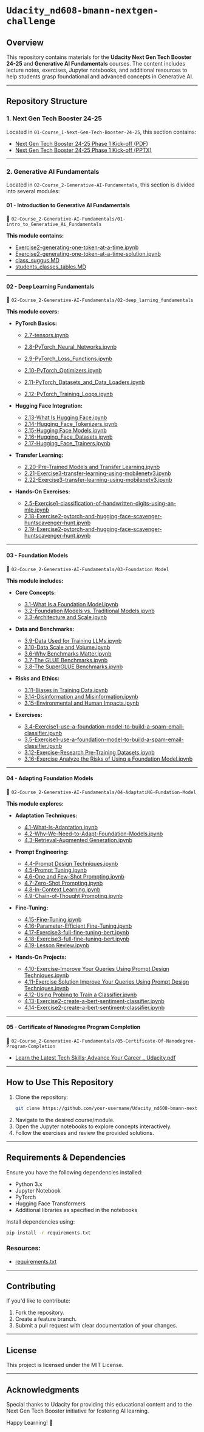# **```Udacity_nd608-bmann-nextgen-challenge```**

## **Overview**
This repository contains materials for the **Udacity Next Gen Tech Booster 24-25** and **Generative AI Fundamentals** courses. The content includes lecture notes, exercises, Jupyter notebooks, and additional resources to help students grasp foundational and advanced concepts in Generative AI.

---

## **Repository Structure**

### **1. Next Gen Tech Booster 24-25**
Located in `01-Course_1-Next-Gen-Tech-Booster-24-25`, this section contains:
- [Next Gen Tech Booster 24-25 Phase 1 Kick-off (PDF)](01-Course_1-Next-Gen-Tech-Booster-24-25/%5BExternal%5D%20Next%20Gen%20Tech%20Booster%2024-25%20%20Phase%201%20Kick-off.pdf)
- [Next Gen Tech Booster 24-25 Phase 1 Kick-off (PPTX)](01-Course_1-Next-Gen-Tech-Booster-24-25/%5BExternal%5D%20Next%20Gen%20Tech%20Booster%2024-25%20%20Phase%201%20Kick-off.pptx)

---

### **2. Generative AI Fundamentals**
Located in `02-Course_2-Generative-AI-Fundamentals`, this section is divided into several modules:

#### **01 - Introduction to Generative AI Fundamentals**
📂 `02-Course_2-Generative-AI-Fundamentals/01-intro_to_Generative_Ai_Fundamentals`

**This module contains:**
- [Exercise2-generating-one-token-at-a-time.ipynb](02-Course_2-Generative-AI-Fundamentals/01-intro_to_Generative_Ai_Fundamentals/Exercise2-generating-one-token-at-a-time.ipynb)
- [Exercise2-generating-one-token-at-a-time-solution.ipynb](02-Course_2-Generative-AI-Fundamentals/01-intro_to_Generative_Ai_Fundamentals/Exercise2-generating-one-token-at-a-time-solution.ipynb)
- [class_suggus.MD](02-Course_2-Generative-AI-Fundamentals/01-intro_to_Generative_Ai_Fundamentals/class_suggus.MD)
- [students_classes_tables.MD](02-Course_2-Generative-AI-Fundamentals/01-intro_to_Generative_Ai_Fundamentals/students_classes_tables.MD)

---

#### **02 - Deep Learning Fundamentals**
📂 `02-Course_2-Generative-AI-Fundamentals/02-deep_larning_fundamentals`

**This module covers:**

- **PyTorch Basics:**
  - [2.7-tensors.ipynb](02-Course_2-Generative-AI-Fundamentals/02-deep_larning_fundamentals/2.7-tensors.ipynb)
  - [2.8-PyTorch_Neural_Networks.ipynb](02-Course_2-Generative-AI-Fundamentals/02-deep_larning_fundamentals/2.8-PyTorch_Neural_Networks.ipynb)
  - [2.9-PyTorch_Loss_Functions.ipynb](02-Course_2-Generative-AI-Fundamentals/02-deep_larning_fundamentals/2.9-PyTorch_Loss_Functions.ipynb)
 
  - [2.10-PyTorch_Optimizers.ipynb](02-Course_2-Generative-AI-Fundamentals/02-deep_larning_fundamentals/2.10-PyTorch_Optimizers.ipynb)
  - [2.11-PyTorch_Datasets_and_Data_Loaders.ipynb](02-Course_2-Generative-AI-Fundamentals/02-deep_larning_fundamentals/2.11-PyTorch_Datasets_and_Data_Loaders.ipynb)
  - [2.12-PyTorch_Training_Loops.ipynb](02-Course_2-Generative-AI-Fundamentals/02-deep_larning_fundamentals/2.12-PyTorch_Training_Loops.ipynb)

- **Hugging Face Integration:**
  - [2.13-What Is Hugging Face.ipynb](02-Course_2-Generative-AI-Fundamentals/02-deep_larning_fundamentals/2.13-What%20Is%20Hugging%20Face.ipynb)
  - [2.14-Hugging_Face_Tokenizers.ipynb](02-Course_2-Generative-AI-Fundamentals/02-deep_larning_fundamentals/2.14-Hugging_Face_Tokenizers.ipynb)
  - [2.15-Hugging Face Models.ipynb](02-Course_2-Generative-AI-Fundamentals/02-deep_larning_fundamentals/2.15-Hugging%20Face%20Models.ipynb)
  - [2.16-Hugging_Face_Datasets.ipynb](02-Course_2-Generative-AI-Fundamentals/02-deep_larning_fundamentals/2.16-Hugging_Face_Datasets.ipynb)
  - [2.17-Hugging_Face_Trainers.ipynb](02-Course_2-Generative-AI-Fundamentals/02-deep_larning_fundamentals/2.17-Hugging_Face_Trainers.ipynb)

- **Transfer Learning:**
  - [2.20-Pre-Trained Models and Transfer Learning.ipynb](02-Course_2-Generative-AI-Fundamentals/02-deep_larning_fundamentals/2.20-Pre-Trained%20Models%20and%20Transfer%20Learning.ipynb)
  - [2.21-Exercise3-transfer-learning-using-mobilenetv3.ipynb](02-Course_2-Generative-AI-Fundamentals/02-deep_larning_fundamentals/2.21-Exercise3-transfer-learning-using-mobilenetv3.ipynb)
  - [2.22-Exercise3-transfer-learning-using-mobilenetv3.ipynb](02-Course_2-Generative-AI-Fundamentals/02-deep_larning_fundamentals/2.22-Exercise3-transfer-learning-using-mobilenetv3.ipynb)

- **Hands-On Exercises:**
  - [2.5-Exercise1-classification-of-handwritten-digits-using-an-mlp.ipynb](02-Course_2-Generative-AI-Fundamentals/02-deep_larning_fundamentals/2.5-Exercise1-classification-of-handwritten-digits-using-an-mlp.ipynb)
  - [2.18-Exercise2-pytorch-and-hugging-face-scavenger-huntscavenger-hunt.ipynb](02-Course_2-Generative-AI-Fundamentals/02-deep_larning_fundamentals/2.18-Exercise2-pytorch-and-hugging-face-scavenger-huntscavenger-hunt.ipynb)
  - [2.19-Exercise2-pytorch-and-hugging-face-scavenger-huntscavenger-hunt.ipynb](02-Course_2-Generative-AI-Fundamentals/02-deep_larning_fundamentals/2.19-Exercise2-pytorch-and-hugging-face-scavenger-huntscavenger-hunt.ipynb)

---

#### **03 - Foundation Models**
📂 `02-Course_2-Generative-AI-Fundamentals/03-Foundation Model`

**This module includes:**

- **Core Concepts:**
  - [3.1-What Is a Foundation Model.ipynb](02-Course_2-Generative-AI-Fundamentals/03-Foundation%20Model/3.1-What%20Is%20a%20Foundation%20Model.ipynb)
  - [3.2-Foundation Models vs. Traditional Models.ipynb](02-Course_2-Generative-AI-Fundamentals/03-Foundation%20Model/3.2-Foundation%20Models%20vs.%20Traditional%20Models.ipynb)
  - [3.3-Architecture and Scale.ipynb](02-Course_2-Generative-AI-Fundamentals/03-Foundation%20Model/3.3-Architecture%20and%20Scale.ipynb)

- **Data and Benchmarks:**
  - [3.9-Data Used for Training LLMs.ipynb](02-Course_2-Generative-AI-Fundamentals/03-Foundation%20Model/3.9-Data%20Used%20for%20Training%20LLMs.ipynb)
  - [3.10-Data Scale and Volume.ipynb](02-Course_2-Generative-AI-Fundamentals/03-Foundation%20Model/3.10-Data%20Scale%20and%20Volume.ipynb)
  - [3.6-Why Benchmarks Matter.ipynb](02-Course_2-Generative-AI-Fundamentals/03-Foundation%20Model/3.6-Why%20Benchmarks%20Matter.ipynb)
  - [3.7-The GLUE Benchmarks.ipynb](02-Course_2-Generative-AI-Fundamentals/03-Foundation%20Model/3.7-The%20GLUE%20Benchmarks.ipynb)
  - [3.8-The SuperGLUE Benchmarks.ipynb](02-Course_2-Generative-AI-Fundamentals/03-Foundation%20Model/3.8-The%20SuperGLUE%20Benchmarks.ipynb)

- **Risks and Ethics:**
  - [3.11-Biases in Training Data.ipynb](02-Course_2-Generative-AI-Fundamentals/03-Foundation%20Model/3.11-Biases%20in%20Training%20Data.ipynb)
  - [3.14-Disinformation and Misinformation.ipynb](02-Course_2-Generative-AI-Fundamentals/03-Foundation%20Model/3.14-Disinformation%20and%20Misinformation.ipynb)
  - [3.15-Environmental and Human Impacts.ipynb](02-Course_2-Generative-AI-Fundamentals/03-Foundation%20Model/3.15-Environmental%20and%20Human%20Impacts.ipynb)

- **Exercises:**
  - [3.4-Exercise1-use-a-foundation-model-to-build-a-spam-email-classifier.ipynb](02-Course_2-Generative-AI-Fundamentals/03-Foundation%20Model/3.4-Exercise1-use-a-foundation-model-to-build-a-spam-email-classifier.ipynb)
  - [3.5-Exercise1-use-a-foundation-model-to-build-a-spam-email-classifier.ipynb](02-Course_2-Generative-AI-Fundamentals/03-Foundation%20Model/3.5-Exercise1-use-a-foundation-model-to-build-a-spam-email-classifier.ipynb)
  - [3.12-Exercise-Research Pre-Training Datasets.ipynb](02-Course_2-Generative-AI-Fundamentals/03-Foundation%20Model/3.12-Exercise-Research%20Pre-Training%20Datasets.ipynb)
  - [3.16-Exercise Analyze the Risks of Using a Foundation Model.ipynb](02-Course_2-Generative-AI-Fundamentals/03-Foundation%20Model/3.16-Exercise%20Analyze%20the%20Risks%20of%20Using%20a%20Foundation%20Model.ipynb)

---

#### **04 - Adapting Foundation Models**
📂 `02-Course_2-Generative-AI-Fundamentals/04-AdaptatiNG-Fundation-Model`

**This module explores:**

- **Adaptation Techniques:**
  - [4.1-What-Is-Adaptation.ipynb](02-Course_2-Generative-AI-Fundamentals/04-AdaptatiNG-Fundation-Model/4.1-What-Is-Adaptation.ipynb)
  - [4.2-Why-We-Need-to-Adapt-Foundation-Models.ipynb](02-Course_2-Generative-AI-Fundamentals/04-AdaptatiNG-Fundation-Model/4.2-Why-We-Need-to-Adapt-Foundation-Models.ipynb)
  - [4.3-Retrieval-Augmented Generation.ipynb](02-Course_2-Generative-AI-Fundamentals/04-AdaptatiNG-Fundation-Model/4.3-Retrieval-Augmented%20Generation.ipynb)

- **Prompt Engineering:**
  - [4.4-Prompt Design Techniques.ipynb](02-Course_2-Generative-AI-Fundamentals/04-AdaptatiNG-Fundation-Model/4.4-Prompt%20Design%20Techniques.ipynb)
  - [4.5-Prompt Tuning.ipynb](02-Course_2-Generative-AI-Fundamentals/04-AdaptatiNG-Fundation-Model/4.5-Prompt%20Tuning.ipynb)
  - [4.6-One and Few-Shot Prompting.ipynb](02-Course_2-Generative-AI-Fundamentals/04-AdaptatiNG-Fundation-Model/4.6-One%20and%20Few-Shot%20Prompting.ipynb)
  - [4.7-Zero-Shot Prompting.ipynb](02-Course_2-Generative-AI-Fundamentals/04-AdaptatiNG-Fundation-Model/4.7-Zero-Shot%20Prompting.ipynb)
  - [4.8-In-Context Learning.ipynb](02-Course_2-Generative-AI-Fundamentals/04-AdaptatiNG-Fundation-Model/4.8-In-Context%20Learning.ipynb)
  - [4.9-Chain-of-Thought Prompting.ipynb](02-Course_2-Generative-AI-Fundamentals/04-AdaptatiNG-Fundation-Model/4.9-Chain-of-Thought%20Prompting.ipynb)

- **Fine-Tuning:**
  - [4.15-Fine-Tuning.ipynb](02-Course_2-Generative-AI-Fundamentals/04-AdaptatiNG-Fundation-Model/4.15-Fine-Tuning.ipynb)
  - [4.16-Parameter-Efficient Fine-Tuning.ipynb](02-Course_2-Generative-AI-Fundamentals/04-AdaptatiNG-Fundation-Model/4.16-Parameter-Efficient%20Fine-Tuning.ipynb)
  - [4.17-Exercise3-full-fine-tuning-bert.ipynb](02-Course_2-Generative-AI-Fundamentals/04-AdaptatiNG-Fundation-Model/4.17-Exercise3-full-fine-tuning-bert.ipynb)
  - [4.18-Exercise3-full-fine-tuning-bert.ipynb](02-Course_2-Generative-AI-Fundamentals/04-AdaptatiNG-Fundation-Model/4.18-Exercise3-full-fine-tuning-bert.ipynb)
  - [4.19-Lesson Review.ipynb](02-Course_2-Generative-AI-Fundamentals/04-AdaptatiNG-Fundation-Model/4.19-Lesson%20Review.ipynb)

- **Hands-On Projects:**
  - [4.10-Exercise-Improve Your Queries Using Prompt Design Techniques.ipynb](02-Course_2-Generative-AI-Fundamentals/04-AdaptatiNG-Fundation-Model/4.10-Exercise-Improve%20Your%20Queries%20Using%20Prompt%20Design%20Techniques.ipynb)
  - [4.11-Exercise Solution Improve Your Queries Using Prompt Design Techniques.ipynb](02-Course_2-Generative-AI-Fundamentals/04-AdaptatiNG-Fundation-Model/4.11-Exercise%20Solution%20Improve%20Your%20Queries%20Using%20Prompt%20Design%20Techniques.ipynb)
  - [4.12-Using Probing to Train a Classifier.ipynb](02-Course_2-Generative-AI-Fundamentals/04-AdaptatiNG-Fundation-Model/4.12-Using%20Probing%20to%20Train%20a%20Classifier.ipynb)
  - [4.13-Exercise2-create-a-bert-sentiment-classifier.ipynb](02-Course_2-Generative-AI-Fundamentals/04-AdaptatiNG-Fundation-Model/4.13-Exercise2-create-a-bert-sentiment-classifier.ipynb)
  - [4.14-Exercise2-create-a-bert-sentiment-classifier.ipynb](02-Course_2-Generative-AI-Fundamentals/04-AdaptatiNG-Fundation-Model/4.14-Exercise2-create-a-bert-sentiment-classifier.ipynb)

---

#### **05 - Certificate of Nanodegree Program Completion**
📂 `02-Course_2-Generative-AI-Fundamentals/05-Certificate-Of-Nanodegree-Program-Completion`
- [Learn the Latest Tech Skills; Advance Your Career _ Udacity.pdf](02-Course_2-Generative-AI-Fundamentals/05-Certificate-Of-Nanodegree-Program-Completion/Learn%20the%20Latest%20Tech%20Skills%3B%20Advance%20Your%20Career%20_%20Udacity.pdf)

---

## **How to Use This Repository**
1. Clone the repository:
   ```bash
   git clone https://github.com/your-username/Udacity_nd608-bmann-nextgen-challenge.git
   ```
2. Navigate to the desired course/module.
3. Open the Jupyter notebooks to explore concepts interactively.
4. Follow the exercises and review the provided solutions.

---

## **Requirements & Dependencies**
Ensure you have the following dependencies installed:
- Python 3.x
- Jupyter Notebook
- PyTorch
- Hugging Face Transformers
- Additional libraries as specified in the notebooks

Install dependencies using:
```bash
pip install -r requirements.txt
```

### **Resources:**
- [requirements.txt](./requirements.txt)

---

## **Contributing**
If you'd like to contribute:
1. Fork the repository.
2. Create a feature branch.
3. Submit a pull request with clear documentation of your changes.

---

## **License**
This project is licensed under the MIT License.

---

## **Acknowledgments**
Special thanks to Udacity for providing this educational content and to the Next Gen Tech Booster initiative for fostering AI learning.

Happy Learning! 🚀
